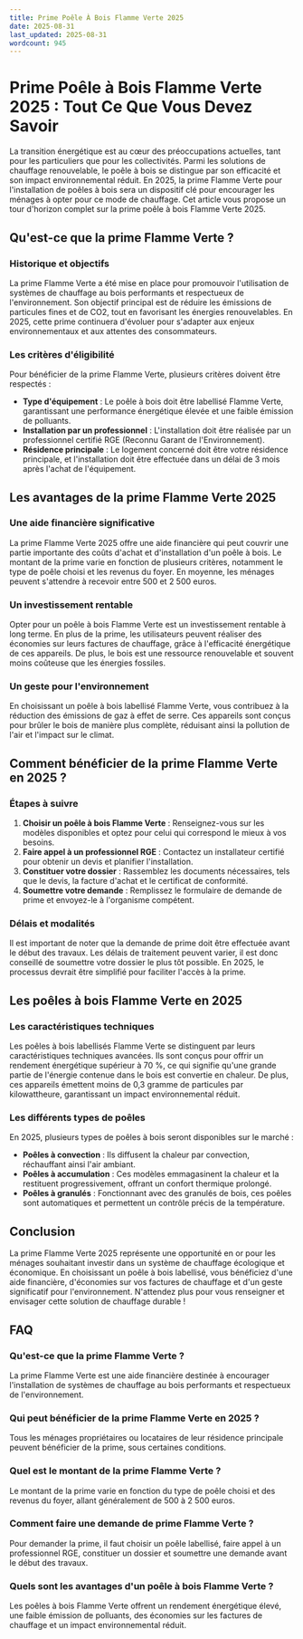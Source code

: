 ```yaml
---
title: Prime Poêle À Bois Flamme Verte 2025
date: 2025-08-31
last_updated: 2025-08-31
wordcount: 945
---
```


# Prime Poêle à Bois Flamme Verte 2025 : Tout Ce Que Vous Devez Savoir

La transition énergétique est au cœur des préoccupations actuelles, tant pour les particuliers que pour les collectivités. Parmi les solutions de chauffage renouvelable, le poêle à bois se distingue par son efficacité et son impact environnemental réduit. En 2025, la prime Flamme Verte pour l'installation de poêles à bois sera un dispositif clé pour encourager les ménages à opter pour ce mode de chauffage. Cet article vous propose un tour d'horizon complet sur la prime poêle à bois Flamme Verte 2025.

## Qu'est-ce que la prime Flamme Verte ?

### Historique et objectifs

La prime Flamme Verte a été mise en place pour promouvoir l'utilisation de systèmes de chauffage au bois performants et respectueux de l'environnement. Son objectif principal est de réduire les émissions de particules fines et de CO2, tout en favorisant les énergies renouvelables. En 2025, cette prime continuera d'évoluer pour s'adapter aux enjeux environnementaux et aux attentes des consommateurs.

### Les critères d'éligibilité

Pour bénéficier de la prime Flamme Verte, plusieurs critères doivent être respectés :

- **Type d'équipement** : Le poêle à bois doit être labellisé Flamme Verte, garantissant une performance énergétique élevée et une faible émission de polluants.
- **Installation par un professionnel** : L'installation doit être réalisée par un professionnel certifié RGE (Reconnu Garant de l'Environnement).
- **Résidence principale** : Le logement concerné doit être votre résidence principale, et l'installation doit être effectuée dans un délai de 3 mois après l'achat de l'équipement.

## Les avantages de la prime Flamme Verte 2025

### Une aide financière significative

La prime Flamme Verte 2025 offre une aide financière qui peut couvrir une partie importante des coûts d'achat et d'installation d'un poêle à bois. Le montant de la prime varie en fonction de plusieurs critères, notamment le type de poêle choisi et les revenus du foyer. En moyenne, les ménages peuvent s'attendre à recevoir entre 500 et 2 500 euros.

### Un investissement rentable

Opter pour un poêle à bois Flamme Verte est un investissement rentable à long terme. En plus de la prime, les utilisateurs peuvent réaliser des économies sur leurs factures de chauffage, grâce à l'efficacité énergétique de ces appareils. De plus, le bois est une ressource renouvelable et souvent moins coûteuse que les énergies fossiles.

### Un geste pour l'environnement

En choisissant un poêle à bois labellisé Flamme Verte, vous contribuez à la réduction des émissions de gaz à effet de serre. Ces appareils sont conçus pour brûler le bois de manière plus complète, réduisant ainsi la pollution de l'air et l'impact sur le climat.

## Comment bénéficier de la prime Flamme Verte en 2025 ?

### Étapes à suivre

1. **Choisir un poêle à bois Flamme Verte** : Renseignez-vous sur les modèles disponibles et optez pour celui qui correspond le mieux à vos besoins.
2. **Faire appel à un professionnel RGE** : Contactez un installateur certifié pour obtenir un devis et planifier l'installation.
3. **Constituer votre dossier** : Rassemblez les documents nécessaires, tels que le devis, la facture d'achat et le certificat de conformité.
4. **Soumettre votre demande** : Remplissez le formulaire de demande de prime et envoyez-le à l'organisme compétent.

### Délais et modalités

Il est important de noter que la demande de prime doit être effectuée avant le début des travaux. Les délais de traitement peuvent varier, il est donc conseillé de soumettre votre dossier le plus tôt possible. En 2025, le processus devrait être simplifié pour faciliter l'accès à la prime.

## Les poêles à bois Flamme Verte en 2025

### Les caractéristiques techniques

Les poêles à bois labellisés Flamme Verte se distinguent par leurs caractéristiques techniques avancées. Ils sont conçus pour offrir un rendement énergétique supérieur à 70 %, ce qui signifie qu'une grande partie de l'énergie contenue dans le bois est convertie en chaleur. De plus, ces appareils émettent moins de 0,3 gramme de particules par kilowattheure, garantissant un impact environnemental réduit.

### Les différents types de poêles

En 2025, plusieurs types de poêles à bois seront disponibles sur le marché :

- **Poêles à convection** : Ils diffusent la chaleur par convection, réchauffant ainsi l'air ambiant.
- **Poêles à accumulation** : Ces modèles emmagasinent la chaleur et la restituent progressivement, offrant un confort thermique prolongé.
- **Poêles à granulés** : Fonctionnant avec des granulés de bois, ces poêles sont automatiques et permettent un contrôle précis de la température.

## Conclusion

La prime Flamme Verte 2025 représente une opportunité en or pour les ménages souhaitant investir dans un système de chauffage écologique et économique. En choisissant un poêle à bois labellisé, vous bénéficiez d'une aide financière, d'économies sur vos factures de chauffage et d'un geste significatif pour l'environnement. N'attendez plus pour vous renseigner et envisager cette solution de chauffage durable !

## FAQ

### Qu'est-ce que la prime Flamme Verte ?

La prime Flamme Verte est une aide financière destinée à encourager l'installation de systèmes de chauffage au bois performants et respectueux de l'environnement.

### Qui peut bénéficier de la prime Flamme Verte en 2025 ?

Tous les ménages propriétaires ou locataires de leur résidence principale peuvent bénéficier de la prime, sous certaines conditions.

### Quel est le montant de la prime Flamme Verte ?

Le montant de la prime varie en fonction du type de poêle choisi et des revenus du foyer, allant généralement de 500 à 2 500 euros.

### Comment faire une demande de prime Flamme Verte ?

Pour demander la prime, il faut choisir un poêle labellisé, faire appel à un professionnel RGE, constituer un dossier et soumettre une demande avant le début des travaux.

### Quels sont les avantages d'un poêle à bois Flamme Verte ?

Les poêles à bois Flamme Verte offrent un rendement énergétique élevé, une faible émission de polluants, des économies sur les factures de chauffage et un impact environnemental réduit.